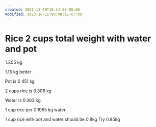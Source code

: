 ```yaml
---
created: 2021-11-19T18:14:38-08:00
modified: 2023-10-15T00:08:11-07:00
---
```


# Rice 2 cups total weight with water and pot

1.205 kg

1.15 kg better

Pot is 0.451 kg

2 cups rice is 0.306 kg

Water is 0.393 kg


1 cup rice per 0.1965 kg water

1 cup rice with pot and water should be 0.8kg
Try 0.85kg
